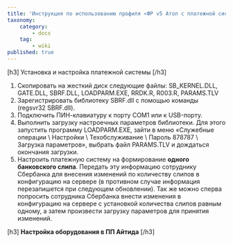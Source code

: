 ```yaml
---
title: 'Инструкция по использованию профиля «ФР v5 Атол с платежной системой Сбербанка»'
taxonomy:
    category:
        - docs
    tag:
        - wiki
published: true
---
```


[h3]
Установка и настройка платежной системы
[/h3]

1.  Скопировать на жесткий диск следующие файлы: SB_KERNEL.DLL, GATE.DLL, SBRF.DLL, LOADPARM.EXE, RRDK.R, R003.R, PARAMS.TLV
2.  Зарегистрировать библиотеку SBRF.dll с помощью команды (regsvr32 SBRF.dll).
3.  Подключить ПИН-клавиатуру к порту СОМ1 или к USB-порту.
4.  Выполнить загрузку настроечных параметров библиотеки. Для этого запустить программу LOADPARM.EXE, зайти в меню «Служебные операции \ Настройки \ Техобслуживание \ Пароль 878787 \ Загрузка параметров», выбрать файл PARAMS.TLV и дождаться окончания загрузки.
5.  Настроить платежную систему на формирование **одного банковского слипа**. Передать эту информацию сотруднику Сбербанка для внесения изменений по количеству слипов в конфигурацию на сервере (в противном случае информация перезапишется при следующем обновлении). Так же можно сперва попросить сотрудника Сбербанка внести изменения в конфигурацию на сервере с установкой количества слипов равным одному, а затем произвести загрузку параметров для принятия изменений.

[h3]
**Настройка оборудования в ПП Айтида**
[/h3]

